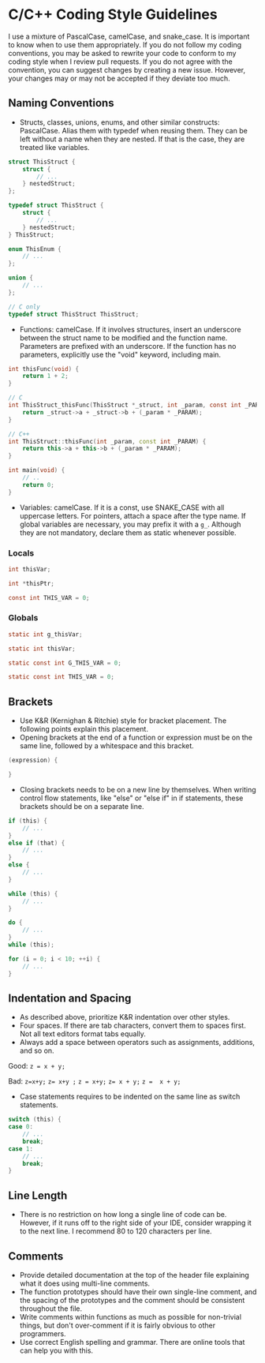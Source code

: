 # C/C++ Coding Style Guidelines #

I use a mixture of PascalCase, camelCase, and snake_case. It is important to know when to use them appropriately. If you do not follow my coding conventions, you may be asked to rewrite your code to conform to my coding style when I review pull requests. If you do not agree with the convention, you can suggest changes by creating a new issue. However, your changes may or may not be accepted if they deviate too much.

## Naming Conventions ##
* Structs, classes, unions, enums, and other similar constructs: PascalCase. Alias them with typedef when reusing them. They can be left without a name when they are nested. If that is the case, they are treated like variables.
```C
struct ThisStruct {
    struct {
        // ...
    } nestedStruct;
};
```

```C
typedef struct ThisStruct {
    struct {
        // ...
    } nestedStruct;
} ThisStruct;
```

```C
enum ThisEnum {
    // ...
};
```

```C
union {
    // ...
};
```

```C
// C only
typedef struct ThisStruct ThisStruct;
```

* Functions: camelCase. If it involves structures, insert an underscore between the struct name to be modified and the function name. Parameters are prefixed with an underscore. If the function has no parameters, explicitly use the "void" keyword, including main.
```C
int thisFunc(void) {
    return 1 + 2;
}
```

```C
// C
int ThisStruct_thisFunc(ThisStruct *_struct, int _param, const int _PARAM) {
    return _struct->a + _struct->b + (_param * _PARAM);
}
```

```C++
// C++
int ThisStruct::thisFunc(int _param, const int _PARAM) {
    return this->a + this->b + (_param * _PARAM);
}
```

```C
int main(void) {
    // ..
    return 0;
}

```
* Variables: camelCase. If it is a const, use SNAKE_CASE with all uppercase letters. For pointers, attach a space after the type name. If global variables are necessary, you may prefix it with a ``g_``. Although they are not mandatory, declare them as static whenever possible.

### Locals ###
```C
int thisVar;
```

```C
int *thisPtr;
```

```C
const int THIS_VAR = 0;
```

### Globals ###
```C
static int g_thisVar;
```
```C
static int thisVar;
```
```C
static const int G_THIS_VAR = 0;
```
```C
static const int THIS_VAR = 0;
```


## Brackets ##
* Use K&R (Kernighan & Ritchie) style for bracket placement. The following points explain this placement.
* Opening brackets at the end of a function or expression must be on the same line, followed by a whitespace and this bracket.
```C
(expression) {

}
```

* Closing brackets needs to be on a new line by themselves.  When writing control flow statements, like "else" or "else if" in if statements, these brackets should be on a separate line.
```C
if (this) {
    // ...
}
else if (that) {
    // ...
}
else {
    // ...
}
```

```C
while (this) {
    // ...
}
```

```C
do {
    // ...
}
while (this);
```

```C
for (i = 0; i < 10; ++i) {
    // ...
}
```

## Indentation and Spacing ##
* As described above, prioritize K&R indentation over other styles.
* Four spaces. If there are tab characters, convert them to spaces first. Not all text editors format tabs equally.
* Always add a space between operators such as assignments, additions, and so on.

Good: ``z = x + y;``

Bad: ``z=x+y;`` ``z= x+y ;`` ``z = x+y;`` ``z= x + y;`` `z =  x + y;`

* Case statements requires to be indented on the same line as switch statements.
```C
switch (this) {
case 0:
    // ...
    break;
case 1:
    // ...
    break;
}
```

## Line Length ##
* There is no restriction on how long a single line of code can be. However, if it runs off to the right side of your IDE, consider wrapping it to the next line. I recommend 80 to 120 characters per line.

## Comments ##
* Provide detailed documentation at the top of the header file explaining what it does using multi-line comments.
* The function prototypes should have their own single-line comment, and the spacing of the prototypes and the comment should be consistent throughout the file.
* Write comments within functions as much as possible for non-trivial things, but don't over-comment if it is fairly obvious to other programmers.
* Use correct English spelling and grammar. There are online tools that can help you with this.
